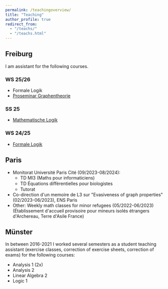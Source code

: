 ```yaml
---
permalink: /teachingoverview/
title: "Teaching"
author_profile: true
redirect_from: 
  - "/teachs/"
  - "/teachs.html"
---
```

<!-- Uses permalink teachinhoverviewe because teaching does not work, probably as the initial template uses it in some way-->
## Freiburg
I am assistant for the following courses.
### WS 25/26
 * Formale Logik
 * [Proseminar Graphentheorie](https://home.mathematik.uni-freiburg.de/mildenberger/veranstaltungen/ws25/proseminar.html)
 
### SS 25
 * [Mathematische Logik](https://home.mathematik.uni-freiburg.de/sludwig/lehre/mathematischelogik25/?l=en)
 
### WS 24/25
 * [Formale Logik](https://home.mathematik.uni-freiburg.de/sludwig/lehre/formalelogik2425/?l=de)


## Paris
 * Monitorat Université Paris Cité (09/2023-08/2024): 
    * TD MI3 (Maths pour informaticiens) 
    * TD Équations diﬀérentielles pour biologistes 
    * Tutorat
 * Co-direction d'un memoire de L3 sur "Evasiveness of graph properties" (02/2023-06/2023), ENS Paris
 * Other: ﻿Weekly math classes for minor refugees (05/2022-06/2023) (Établissement d'accueil provisoire pour mineurs isolés
étrangers d'Archereau, Terre d'Asile France)

## Münster
In between 2016-2021 I worked several semesters as a student teaching assistant (exercise classes, correction of exercise sheets, correction of exams) for the following courses:

 * Analysis 1 (2x)
 * Analysis 2
 * Linear Algebra 2 
 * Logic 1
